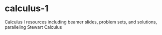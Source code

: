 # calculus-1
Calculus I resources including beamer slides, problem sets, and solutions, paralleling Stewart Calculus
